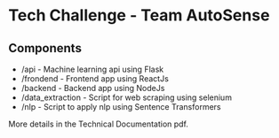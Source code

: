 # Tech Challenge - Team AutoSense

## Components

- /api - Machine learning api using Flask
- /frondend - Frontend app using ReactJs
- /backend - Backend app using NodeJs
- /data_extraction - Script for web scraping using selenium
- /nlp - Script to apply nlp using Sentence Transformers

More details in the Technical Documentation pdf.

